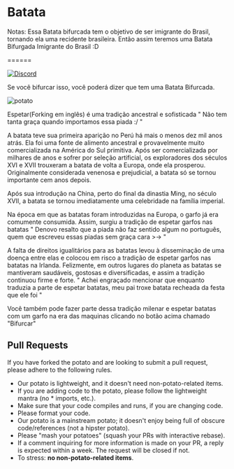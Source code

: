 Batata
======

Notas: Essa Batata bifurcada tem o objetivo de ser imigrante do Brasil, tornando ela uma recidente brasileira. Então assim teremos uma Batata Bifurgada Imigrante do Brasil :D

======

[![Discord](https://i.imgur.com/HLPoNnY.png)](https://discord.gg/5hBDT2P)

Se você bifurcar isso, você poderá dizer que tem uma Batata Bifurcada. 

![potato](http://i.imgur.com/dRnvRZZ.jpg)

Espetar(Forking em inglês) é uma tradição ancestral e sofisticada
" Não tem tanta graça quando importamos essa piada :/ "



A batata teve sua primeira aparição no Perú há mais o menos dez mil anos atrás. Ela foi uma fonte de alimento ancestral e provavelmente muito comercializada na América do Sul primitiva. Após ser comercializada por milhares de anos e sofrer por seleção artificial, os exploradores dos séculos XVI e XVII trouxeram a batata de volta a Europa, onde ela prosperou. Originalmente considerada venenosa e prejudicial, a batata só se tornou importante cem anos depois.

Após sua introdução na China, perto do final da dinastia Ming, no século XVII, a batata se tornou imediatamente uma celebridade na família imperial.

Na época em que as batatas foram introduzidas na Europa, o garfo já era comumente consumida. Assim, surgiu a tradição de espetar garfos nas batatas
" Denovo resalto que a piada não faz sentido algum no português, quem que escreveu essas piadas sem graça cara >-> "


A falta de direitos igualitários para as batatas levou à disseminação de uma doença entre elas e colocou em risco a tradição de espetar garfos nas batatas na Irlanda. Felizmente, em outros lugares do planeta as batatas se mantiveram saudáveis, gostosas e diversificadas, e assim a tradição continuou firme e forte.
" Achei engraçado mencionar que enquanto traduzia a parte de espetar batatas, meu pai troxe batata recheada da festa que ele foi "

Você também pode fazer parte dessa tradição milenar e espetar batatas com um garfo na era das maquinas clicando no botão acima chamado "Bifurcar"

Pull Requests
-------------

If you have forked the potato and are looking to submit a pull request, please adhere to the following rules.

- Our potato is lightweight, and it doesn't need non-potato-related items.
- If you are adding code to the potato, please follow the lightweight mantra (no * imports, etc.).
- Make sure that your code compiles and runs, if you are changing code.
- Please format your code.
- Our potato is a mainstream potato; it doesn't enjoy being full of obscure code/references (not a hipster potato).
- Please "mash your potatoes" (squash your PRs with interactive rebase).
- If a comment inquiring for more information is made on your PR, a reply is expected within a week. The request will be closed if not.
- To stress: **no non-potato-related items**.
